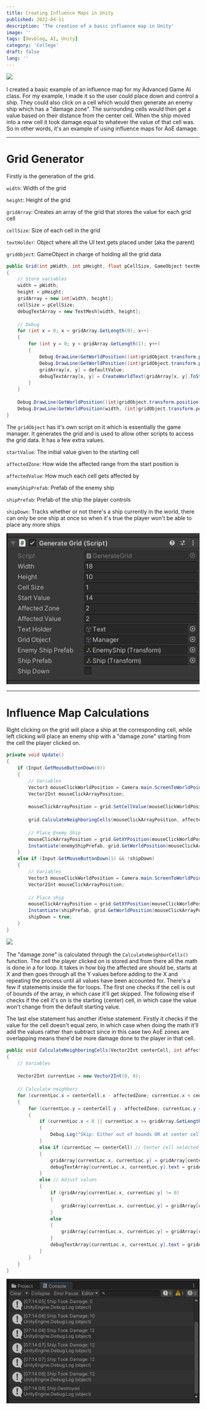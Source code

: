 ```yaml
---
title: Creating Influence Maps in Unity
published: 2022-04-11
description: 'The creation of a basic influence map in Unity'
image: ''
tags: [Devblog, AI, Unity]
category: 'College'
draft: false 
lang: ''
---
```


![](src/assets/images/unity_influence_map/unityInfluencemapDEMO.gif)

I created a basic example of an influence map for my Advanced Game AI class. For my example, I made it so the user could place down and control a ship. They could also click on a cell which would then generate an enemy ship which has a "damage zone". The surrounding cells would then get a value based on their distance from the center cell. When the ship moved into a new cell it took damage equal to whatever the value of that cell was. So in other words, it's an example of using influence maps for AoE damage.

---

# Grid Generator

Firstly is the generation of the grid.

`width`: Width of the grid

`height`: Height of the grid

`gridArray`: Creates an array of the grid that stores the value for each grid cell

`cellSize`: Size of each cell in the grid

`textHolder`: Object where all the UI text gets placed under (aka the parent)

`gridObject`: GameObject in charge of holding all the grid data

```csharp
public Grid(int pWidth, int pHeight, float pCellSize, GameObject textHolder, GameObject gridObject)
{
    // Store variables
    width = pWidth;
    height = pHeight;
    gridArray = new int[width, height];
    cellSize = pCellSize;
    debugTextArray = new TextMesh[width, height];

    // Debug
    for (int x = 0; x < gridArray.GetLength(0); x++)
    {
        for (int y = 0; y < gridArray.GetLength(1); y++)
        {
            Debug.DrawLine(GetWorldPosition((int)gridObject.transform.position.x + x, (int)gridObject.transform.position.y + y), GetWorldPosition((int)gridObject.transform.position.x + x, (int)gridObject.transform.position.y + y + 1), Color.white, 100f);
            Debug.DrawLine(GetWorldPosition((int)gridObject.transform.position.x + x, (int)gridObject.transform.position.y + y), GetWorldPosition((int)gridObject.transform.position.x + x + 1, (int)gridObject.transform.position.y + y), Color.white, 100f);
            gridArray[x, y] = defaultValue;
            debugTextArray[x, y] = CreateWorldText(gridArray[x, y].ToString(), GetWorldPosition((int)gridObject.transform.position.x + x, (int)gridObject.transform.position.y + y) + (new Vector3(cellSize, cellSize) * 8.5f), 5, Color.white, TextAnchor.MiddleCenter, TextAlignment.Center, textHolder.transform);
        }
    }

    Debug.DrawLine(GetWorldPosition((int)gridObject.transform.position.x, height), GetWorldPosition(width, height), Color.white, 160);
    Debug.DrawLine(GetWorldPosition(width, (int)gridObject.transform.position.y), GetWorldPosition(width, height), Color.white, 100f);
}
```

The `gridObject` has it's own script on it which is essentially the game manager. It generates the grid and is used to allow other scripts to access the grid data. It has a few extra values.

`startValue`: The initial value given to the starting cell

`affectedZone`: How wide the affected range from the start position is

`affectedValue`: How much each cell gets affected by

`enemyShipPrefab`: Prefab of the enemy ship 

`shipPrefab`: Prefab of the ship the player controls 

`shipDown`: Tracks whether or not there's a ship currently in the world, there can only be one ship at once so when it's true the player won't be able to place any more ships

![](src/assets/images/unity_influence_map/UniyuInfluenceMapGridGenerateInsepctor.png)

---

# Influence Map Calculations

Right clicking on the grid will place a ship at the corresponding cell, while left clicking will place an enemy ship with a "damage zone" starting from the cell the player clicked on.

```csharp
private void Update()
{
    if (Input.GetMouseButtonDown(0))
    {
        // Variables
        Vector3 mouseClickWorldPosition = Camera.main.ScreenToWorldPoint(Input.mousePosition);
        Vector2Int mouseClickArrayPosition;

        mouseClickArrayPosition = grid.SetCellValue(mouseClickWorldPosition, startValue);

        grid.CalculateNeighboringCells(mouseClickArrayPosition, affectedZone, affectedValue);

        // Place Enemy Ship
        mouseClickArrayPosition = grid.GetXYPosition(mouseClickWorldPosition);
        Instantiate(enemyShipPrefab, grid.GetWorldPosition(mouseClickArrayPosition.x, mouseClickArrayPosition.y), Quaternion.identity);
    }
    else if (Input.GetMouseButtonDown(1) && !shipDown)
    {
        // Variables
        Vector3 mouseClickWorldPosition = Camera.main.ScreenToWorldPoint(Input.mousePosition);
        Vector2Int mouseClickArrayPosition;

        // Place ship
        mouseClickArrayPosition = grid.GetXYPosition(mouseClickWorldPosition);
        Instantiate(shipPrefab, grid.GetWorldPosition(mouseClickArrayPosition.x, mouseClickArrayPosition.y), Quaternion.identity);
        shipDown = true;
    }
}
```

![](src/assets/images/unity_influence_map/UnityInfluenceMapsMidDemoGif.gif)

The "damage zone" is calculated through the `CalculateNeighborCells()` function. The cell the player clicked on is stored and from there all the math is done in a for loop. It takes in how big the affected are should be, starts at X and then goes through all the Y values before adding to the X and repeating the process until all values have been accounted for. There's a few if statements inside the for loops. The first one checks if the cell is out of bounds of the array, in which case it'll get skipped. The following else if checks if the cell it's on is the starting (center) cell, in which case the value won't change from the default starting value. 

The last else statement has another if/else statement. Firstly it checks if the value for the cell doesn't equal zero, in which case when doing the math it'll add the values rather than subtract since in this case two AoE zones are overlapping means there'd be more damage done to the player in that cell. 

```csharp
public void CalculateNeighboringCells(Vector2Int centerCell, int affectedZone, int affectedValue)
{
    // Variables

    Vector2Int currentLoc = new Vector2Int(0, 0);

    // Calculate neighbors
    for (currentLoc.x = centerCell.x - affectedZone; currentLoc.x < centerCell.x + affectedZone + 1; currentLoc.x++)
    {
        for (currentLoc.y = centerCell.y - affectedZone; currentLoc.y < centerCell.y + affectedZone + 1; currentLoc.y++)
        {
            if (currentLoc.x < 0 || currentLoc.x >= gridArray.GetLength(0) || currentLoc.y < 0 || currentLoc.y >= gridArray.GetLength(1)) // Out of bounds
            {
                Debug.Log("Skip: Either out of bounds OR at center cell");
            }
            else if (currentLoc == centerCell) // Center cell selected
            {
                gridArray[currentLoc.x, currentLoc.y] = gridArray[centerCell.x, centerCell.y];
                debugTextArray[currentLoc.x, currentLoc.y].text = gridArray[currentLoc.x, currentLoc.y].ToString();
            }
            else // Adjust values
            {
                if (gridArray[currentLoc.x, currentLoc.y] != 0)
                {
                    gridArray[currentLoc.x, currentLoc.y] = gridArray[currentLoc.x, currentLoc.y] + (affectedValue * Mathf.FloorToInt((currentLoc - centerCell).magnitude));
                }
                else
                {
                    gridArray[currentLoc.x, currentLoc.y] = gridArray[centerCell.x, centerCell.y] - (affectedValue * Mathf.FloorToInt((currentLoc - centerCell).magnitude));
                }
                debugTextArray[currentLoc.x, currentLoc.y].text = gridArray[currentLoc.x, currentLoc.y].ToString();
            }
        }
    }
}
```

![](src/assets/images/unity_influence_map/UnityInfluenceMapShipDmgDebug.png)